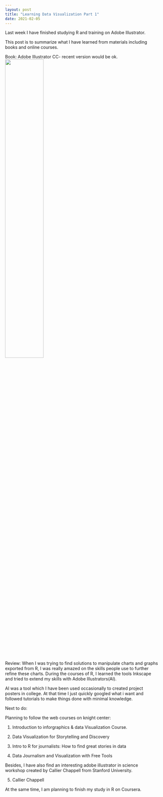 ```yaml
---
layout: post
title: "Learning Data Visualization Part 1"
date: 2021-02-05
---
```

Last week I have finished studying R and training on Adobe Illustrator. 

This post is to summarize what I have learned from materials including books and online courses. 

Book: Adobe Illustrator CC- recent version would be ok. 
<a href="url"><img src="https://images-na.ssl-images-amazon.com/images/I/61jh9-QOVML._SX402_BO1,204,203,200_.jpg" style="width: 50%;"></a>

Review: When I was trying to find solutions to manipulate charts and graphs exported from R, I was really amazed on the skills people use to further refine these charts. During the courses of R, I learned the tools Inkscape and tried to extend my skills with Adobe Illustrators(AI).

AI was a tool which I have been used occasionally to created project posters in college. At that time I just quickly googled what i want and followed tutorials to make things done with minimal knowledge. 

Next to do:

Planning to follow the web courses on knight center:

1. <a src="https://www.youtube.com/watch?v=QinBJpjsm6E&list=PLa4VFIBUKrgLao-DalwedOCiq9RV6MPk9">Introduction to inforgraphics & data Visualization Course. </a>

2. <a src="https://journalismcourses.org/course/data-visualization-for-storytelling-and-discovery/">Data Visualization for Storytelling and Discovery </a>

3. <a src="https://journalismcourses.org/course/intro-to-r-for-journalists-how-to-find-great-stories-in-data/">Intro to R for journalists: How to find great stories in data</a>

4. <a src="https://journalismcourses.org/course/data-journalism-and-visualization-with-free-tools/">Data Journalism and Visualization with Free Tools</a>

Besides, I have also find an interesting adobe illustrator in science workshop created by Callier Chappell from Stanford University. 

5. <a src="https://www.calliechappell.com">Callier Chappell</a>

At the same time, I am planning to finish my study in R on Coursera. 